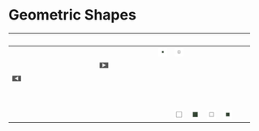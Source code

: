 # Geometric Shapes

| &#x2003; | &#x2003; | &#x2003; | &#x2003; | &#x2003; | &#x2003; | &#x2003; | &#x2003; | &#x2003; | &#x2003; | &#x2003; | &#x2003; | &#x2003; | &#x2003; | &#x2003; | &#x2003; |
| :---: | :---: | :---: | :---: | :---: | :---: | :---: | :---: | :---: | :---: | :---: | :---: | :---: | :---: | :---: | :---: |
| &#160; | &#160; | &#160; | &#160; | &#160; | &#160; | &#160; | &#160; | &#160; | &#160; | <a href="U+25AA-VS16_black_small_square.svg" title="Black small square"><img src="U+25AA-VS16_black_small_square.svg" x="0" y="0" width="18" height="18"/></a>| <a href="U+25AB-VS16_white_small_square.svg" title="White small square"><img src="U+25AB-VS16_white_small_square.svg" x="0" y="0" width="18" height="18"/></a>| &#160; | &#160; | &#160; | &#160; |
| &#160; | &#160; | &#160; | &#160; | &#160; | &#160; | <a href="U+25B6-VS16_black_right-pointing_triangle.svg" title="Black right-pointing triangle"><img src="U+25B6-VS16_black_right-pointing_triangle.svg" x="0" y="0" width="18" height="18"/></a>| &#160; | &#160; | &#160; | &#160; | &#160; | &#160; | &#160; | &#160; | &#160; |
| <a href="U+25C0-VS16_black_left-pointing_triangle.svg" title="Black left-pointing triangle"><img src="U+25C0-VS16_black_left-pointing_triangle.svg" x="0" y="0" width="18" height="18"/></a>| &#160; | &#160; | &#160; | &#160; | &#160; | &#160; | &#160; | &#160; | &#160; | &#160; | &#160; | &#160; | &#160; | &#160; | &#160; |
| &#160; | &#160; | &#160; | &#160; | &#160; | &#160; | &#160; | &#160; | &#160; | &#160; | &#160; | &#160; | &#160; | &#160; | &#160; | &#160; |
| &#160; | &#160; | &#160; | &#160; | &#160; | &#160; | &#160; | &#160; | &#160; | &#160; | &#160; | &#160; | &#160; | &#160; | &#160; | &#160; |
| &#160; | &#160; | &#160; | &#160; | &#160; | &#160; | &#160; | &#160; | &#160; | &#160; | &#160; | <a href="U+25FB-VS16_white_medium_square.svg" title="White medium square"><img src="U+25FB-VS16_white_medium_square.svg" x="0" y="0" width="18" height="18"/></a>| <a href="U+25FC-VS16_black_medium_square.svg" title="Black medium square"><img src="U+25FC-VS16_black_medium_square.svg" x="0" y="0" width="18" height="18"/></a>| <a href="U+25FD_white_medium_small_square.svg" title="White medium small square"><img src="U+25FD_white_medium_small_square.svg" x="0" y="0" width="18" height="18"/></a>| <a href="U+25FE_black_medium_small_square.svg" title="Black medium small square"><img src="U+25FE_black_medium_small_square.svg" x="0" y="0" width="18" height="18"/></a>|


